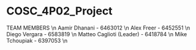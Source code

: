 # COSC_4P02_Project

TEAM MEMBERS  \n
Aamir Dhanani - 6463012 \n
Alex Freer - 6452551 \n
Diego Vergara - 6583819 \n
Matteo Caglioti (Leader) - 6418784 \n
Mike Tchoupiak - 6397053 \n
